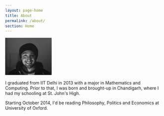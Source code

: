 ```yaml
---
layout: page-home
title: About
permalink: /about/
section: Home
---
```

<img class='inset right' src='/1.jpg' title='Piyush Ahuja' width='150px'  /> 

I graduated from IIT Delhi in 2013 with a major in Mathematics and Computing. Prior to that, I was born and brought-up in Chandigarh, where I had my schooling at St. John's High.

Starting October 2014, I'd be reading Philosophy, Politics and Economics at University of Oxford.




